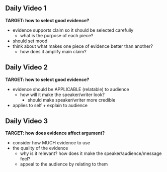 ## Daily Video 1
**TARGET: how to select good evidence?**
- evidence supports claim so it should be selected carefully
    - what is the purpose of each piece?
- should set mood
- think about what makes one piece of evidence better than another?
    - how does it amplify main claim?


## Daily Video 2
**TARGET: how to select good evidence?**
- evidence should be APPLICABLE (relatable) to audience
    - how will it make the speaker/writer look?
        - should make speaker/writer more credible
- applies to self + explain to audience


## Daily Video 3
**TARGET: how does evidence affect argument?**
- consider how MUCH evidence to use
- the quality of the evidence
    - why is it relevant? how does it make the speaker/audience/message feel?
    - appeal to the audience by relating to them